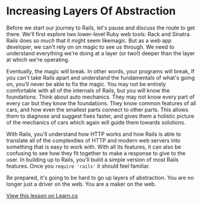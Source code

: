 # Increasing Layers Of Abstraction

Before we start our journey to Rails, let's pause and discuss the route to get there. We'll first explore two lower-level Ruby web tools: Rack and Sinatra. Rails does *so much* that it might seem likemagic. But as a web app developer, we can't rely on on magic to see us through. We need to understand everything we're doing at a layer (or two!) deeper than the layer at which we're operating.

Eventually, the magic will break. In other words, your programs will break, If you can't take Rails apart and understand the fundamentals of what's going on, you'll never be able to fix the magic. You may not be entirely comfortable with all of the internals of Rails, but you will know the foundations. Think about auto mechanics. They may not know every part of every car but they know the foundations. They know common features of all cars, and how even the smallest parts connect to other parts. This allows them to diagnose and suggest fixes faster, and gives them a holistic picture of the mechanics of cars which again will guide them towards solutions. 

With Rails, you'll understand how HTTP works and how Rails is able to translate all of the complexities of HTTP and modern web servers into something that is easy to work with. With all its features, it can also be confusing to see how they fit together to make a response to give to the user. In building up to Rails, you'll build a simple version of most Rails features. Once you `require 'rails'` it should feel familiar.

Be prepared, it's going to be hard to go up layers of abstraction. You are no longer just a driver on the web. You are a maker on the web.

<a href='https://learn.co/lessons/why-layers-of-abstraction' data-visibility='hidden'>View this lesson on Learn.co</a>
